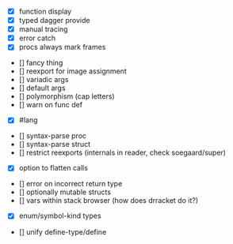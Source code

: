 - [X] function display
- [X] typed dagger provide
- [X] manual tracing
- [X] error catch
- [X] procs always mark frames
- [] fancy thing
- [] reexport for image assignment
- [] variadic args
- [] default args
- [] polymorphism (cap letters)
- [] warn on func def
- [X] #lang
- [] syntax-parse proc
- [] syntax-parse struct
- [] restrict reexports (internals in reader, check soegaard/super)
- [X] option to flatten calls
- [] error on incorrect return type
- [] optionally mutable structs
- [] vars within stack browser (how does drracket do it?)
- [X] enum/symbol-kind types
- [] unify define-type/define
